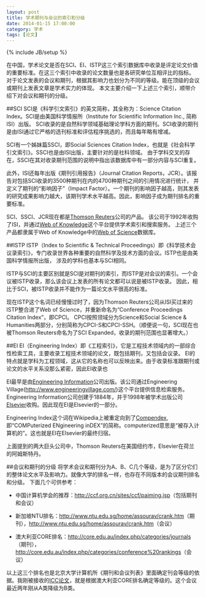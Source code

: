 ```yaml
---
layout: post
title: 学术期刊与会议的索引和分级
date: 2014-01-15 17:00:00
category: 学术
tags: [论文]
---
```

{% include JB/setup %}

在中国，学术论文是否在SCI、EI、ISTP这三个索引数据库中收录是评定论文价值的重要标准。在这三个索引中收录的论文数量也是各研究单位互相评比的指标。
对于论文发表的会议和期刊，根据其影响力也划分为不同的等级。能在顶级的会议或期刊上发表文章是学术实力的体现。
本文主要介绍一下上述三个索引，顺带介绍下对会议和期刊的分级。

<!--more-->
##SCI
SCI是《科学引文索引》的英文简称，其全称为：Science Citation Index。SCI是由美国科学情报所（Institute for Scientific Information Inc., 简称ISI）出版。
SCI收录的是自然科学领域基础理论学科方面的期刊。SCI收录的期刊是由ISI通过它严格的选刊标准和评估程序挑选的，而且每年略有增减。

SCI有一个姊妹篇SSCI，即Social Sciences Citation Index，也就是《社会科学引文索引》。SSCI也是由ISI出版，主要针对的是社科领域。
由于学科交叉的存在，SSCI在其对收录期刊范围的说明中指出该数据库中有一部分内容与SCI重复。

此外，ISI还每年出版《期刊引用报告》（Journal Citation Reports，JCR）。该报告对包括SCI收录的3500种期刊在内的4700种期刊之间的引用情况进行统计，
并定义了期刊的“影响因子”（Impact Factor）。一个期刊的影响因子越高，则其发表的研究成果影响力越大，该期刊学术水平越高。因此，影响因子成为期刊排名的重要标准。

SCI、SSCI、JCR现在都是[Thomson Reuters](http://en.wikipedia.org/wiki/Thomson_Reuters)公司的产品。
该公司于1992年收购了ISI，并通过[Web of Knowledge](http://en.wikipedia.org/wiki/Web_of_Knowledge)这个平台提供学术索引和搜索服务。
上述三个产品都隶属于Web of Knowledge中的[Web of Science](http://en.wikipedia.org/wiki/Web_of_Science)数据库。

##ISTP
ISTP（Index to Scientific & Technical Proceedings）即《科学技术会议录索引》，专门收录世界各种重要的自然科学及技术方面的会议。ISTP也是由美国科学情报所出版，
涉及的学科也基本与SCI相同。

ISTP与SCI的主要区别就是SCI是对期刊的索引，而ISTP是对会议的索引。一个会议被ISTP收录，那么该会议上发表的所有论文都可以说是被ISTP收录。
因此，相比于SCI，被ISTP收录并不能作为一篇论文水平很高的标准。

现在ISTP这个名词已经慢慢过时了，因为Thomson Reuters公司从ISI买过来的ISTP整合进了Web of Science，并重新命名为“Conference Proceedings Citation Index”，即CPCI。
CPCI按照领域分为Science和Social Science & Humanities两部分，分别简称为CPCI-S和CPCI-SSH。（顺便说一句，SCI现在也被Thomson Reuters命名为了SCI Expanded，收录的期刊范围也显著增大。）

##EI
EI（Engineering Index）即《工程索引》，它是工程技术领域内的一部综合性检索工具，主要收录工程技术领域的论文，既包括期刊，又包括会议录。
EI的特点就是学科为工程领域，这从它的名称也可以反映出来。由于收录标准跟期刊或论文的水平关系没那么紧密，因此EI收录也

EI最早是由[Engineering Information](http://www.ei.org/)公司出版。该公司通过Engineering Village(http://www.engineeringvillage.com/)这个平台提供信息检索服务。
Engineering Information公司创建于1884年，并于1998年被学术出版公司[Elsevier](http://en.wikipedia.org/wiki/Elsevier)收购。因此现在EI是Elsevier的一部分。

Engineering Index这个词在Wikipedia上被重定向到了[Compendex](http://en.wikipedia.org/wiki/Compendex), 即“COMPuterized ENgineering inDEX”的简称。computerized意思是“被存入计算机的”。这也就是EI在Elsevier的最终归宿。

上面提到的两大巨头公司中，Thomson Reuters在美国纽约市，Elsevier在荷兰的阿姆斯特丹。

##会议和期刊的分级
将学术会议和期刊分为A、B、C几个等级，是为了区分它们的整体论文水平及影响力。就像大学的排名一样，也存在不同版本的会议期刊排名和分级。
下面几个可供参考：

* 中国计算机学会的推荐：<http://ccf.org.cn/sites/ccf/paiming.jsp>（包括期刊和会议）

* 新加坡NTU排名：<http://www.ntu.edu.sg/home/assourav/crank.htm>（期刊），<http://www.ntu.edu.sg/home/assourav/crank.htm>（会议）

* 澳大利亚CORE排名：<http://core.edu.au/index.php/categories/journals>（期刊），<http://core.edu.au/index.php/categories/conference%20rankings>（会议）

以上这三个排名也是北京大学计算机所《期刊和会议列表》里面确定刊会等级的依据。我刚被接收的[ICC论文](http://blog.shengbin.me/posts/another-paper-accepted)，就是根据澳大利亚CORE排名确定等级的。这个会议最近两年刚从A类降级为B类。